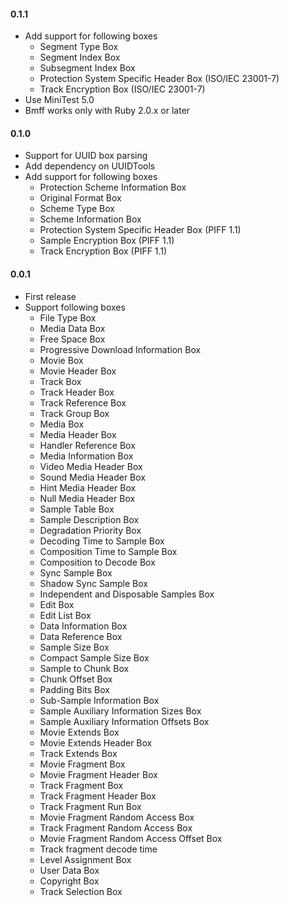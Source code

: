 #### 0.1.1

 * Add support for following boxes
     * Segment Type Box
     * Segment Index Box
     * Subsegment Index Box
     * Protection System Specific Header Box (ISO/IEC 23001-7)
     * Track Encryption Box (ISO/IEC 23001-7)
 * Use MiniTest 5.0
 * Bmff works only with Ruby 2.0.x or later


#### 0.1.0

 * Support for UUID box parsing
 * Add dependency on UUIDTools
 * Add support for following boxes
     * Protection Scheme Information Box
     * Original Format Box
     * Scheme Type Box
     * Scheme Information Box
     * Protection System Specific Header Box (PIFF 1.1)
     * Sample Encryption Box (PIFF 1.1)
     * Track Encryption Box (PIFF 1.1)


#### 0.0.1

 * First release
 * Support following boxes
     * File Type Box
     * Media Data Box
     * Free Space Box
     * Progressive Download Information Box
     * Movie Box
     * Movie Header Box
     * Track Box
     * Track Header Box
     * Track Reference Box
     * Track Group Box
     * Media Box
     * Media Header Box
     * Handler Reference Box
     * Media Information Box
     * Video Media Header Box
     * Sound Media Header Box
     * Hint Media Header Box
     * Null Media Header Box
     * Sample Table Box
     * Sample Description Box
     * Degradation Priority Box
     * Decoding Time to Sample Box
     * Composition Time to Sample Box
     * Composition to Decode Box
     * Sync Sample Box
     * Shadow Sync Sample Box
     * Independent and Disposable Samples Box
     * Edit Box
     * Edit List Box
     * Data Information Box
     * Data Reference Box
     * Sample Size Box
     * Compact Sample Size Box
     * Sample to Chunk Box
     * Chunk Offset Box
     * Padding Bits Box
     * Sub-Sample Information Box
     * Sample Auxiliary Information Sizes Box
     * Sample Auxiliary Information Offsets Box
     * Movie Extends Box
     * Movie Extends Header Box
     * Track Extends Box
     * Movie Fragment Box
     * Movie Fragment Header Box
     * Track Fragment Box
     * Track Fragment Header Box
     * Track Fragment Run Box
     * Movie Fragment Random Access Box
     * Track Fragment Random Access Box
     * Movie Fragment Random Access Offset Box
     * Track fragment decode time
     * Level Assignment Box
     * User Data Box
     * Copyright Box
     * Track Selection Box
